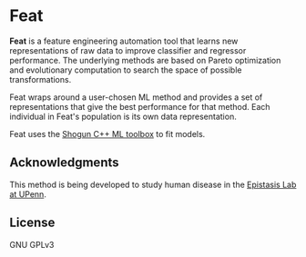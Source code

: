 # Feat

**Feat** is a feature engineering automation tool that learns new representations of raw data 
to improve classifier and regressor performance. The underlying methods are based on Pareto 
optimization and evolutionary computation to search the space of possible transformations.

Feat wraps around a user-chosen ML method and provides a set of representations that give the best 
performance for that method. Each individual in Feat's population is its own data representation. 

Feat uses the [Shogun C++ ML toolbox](http://shogun.ml) to fit models. 


## Acknowledgments

This method is being developed to study human disease in the [Epistasis Lab
at UPenn](http://epistasis.org). 

## License

GNU GPLv3
